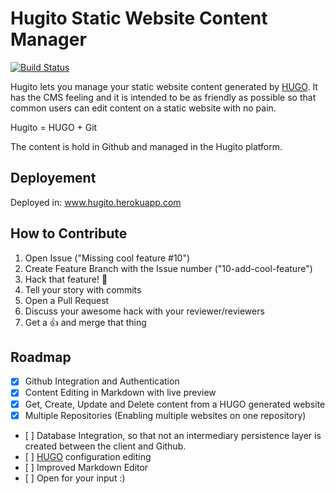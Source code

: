 # Hugito Static Website Content Manager

[![Build Status](https://travis-ci.com/joaodias/hugito-app.svg?token=sUutqTfvfqWU1UcqaFtD)](https://travis-ci.com/joaodias/hugito-app)

Hugito lets you manage your static website content generated by [HUGO](https://gohugo.io). It has the CMS feeling and it is intended to be as friendly as possible so that common users can edit content on a static website with no pain.

Hugito = HUGO + Git

The content is hold in Github and managed in the Hugito platform.

## Deployement
Deployed in: www.hugito.herokuapp.com

## How to Contribute
1. Open Issue ("Missing cool feature #10")
2. Create Feature Branch with the Issue number ("10-add-cool-feature")
3. Hack that feature! :facepunch:
4. Tell your story with commits
5. Open a Pull Request
6. Discuss your awesome hack with your reviewer/reviewers
7. Get a :thumbsup: and merge that thing

## Roadmap
- [x] Github Integration and Authentication
- [x] Content Editing in Markdown with live preview
- [x] Get, Create, Update and Delete content from a HUGO generated website
- [x] Multiple Repositories (Enabling multiple websites on one repository)
- [ ] Database Integration, so that not an intermediary persistence layer is created between the client and Github.
- [ ] [HUGO](https://gohugo.io) configuration editing
- [ ] Improved Markdown Editor
- [ ] Open for your input :)
